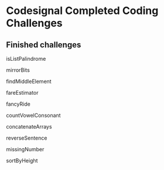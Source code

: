 # Codesignal Completed Coding Challenges
## Finished challenges
isListPalindrome

mirrorBits

findMiddleElement

fareEstimator

fancyRide

countVowelConsonant

concatenateArrays

reverseSentence

missingNumber

sortByHeight
